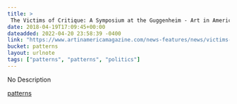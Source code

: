 ```yaml
---
title: > 
 The Victims of Critique: A Symposium at the Guggenheim - Art in America
date: 2018-04-19T17:09:45+00:00
dateadded: 2022-04-20 23:58:39 -0400
link: "https://www.artinamericamagazine.com/news-features/news/victims-critique-symposium-guggenheim/"
bucket: patterns
layout: urlnote
tags: ["patterns", "patterns", "politics"]
--- 
```

No Description
 <!-- end excerpt --> 
<div class='bucket'><a class='internal-link' href='/buckets/patterns'>patterns</a></div> 
